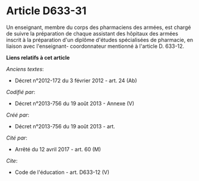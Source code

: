 # Article D633-31

Un enseignant, membre du corps des pharmaciens des armées, est chargé de suivre la préparation de chaque assistant des
hôpitaux des armées inscrit à la préparation d'un diplôme d'études spécialisées de pharmacie, en liaison avec l'enseignant-
coordonnateur mentionné à l'article D. 633-12.

**Liens relatifs à cet article**

_Anciens textes_:

  - Décret n°2012-172 du 3 février 2012 - art. 24 (Ab)

_Codifié par_:

  - Décret n°2013-756 du 19 août 2013 -  Annexe (V)

_Créé par_:

  - Décret n°2013-756 du 19 août 2013 - art.

_Cité par_:

  - Arrêté du 12 avril 2017 - art. 60 (M)

_Cite_:

  - Code de l'éducation - art. D633-12 (V)
